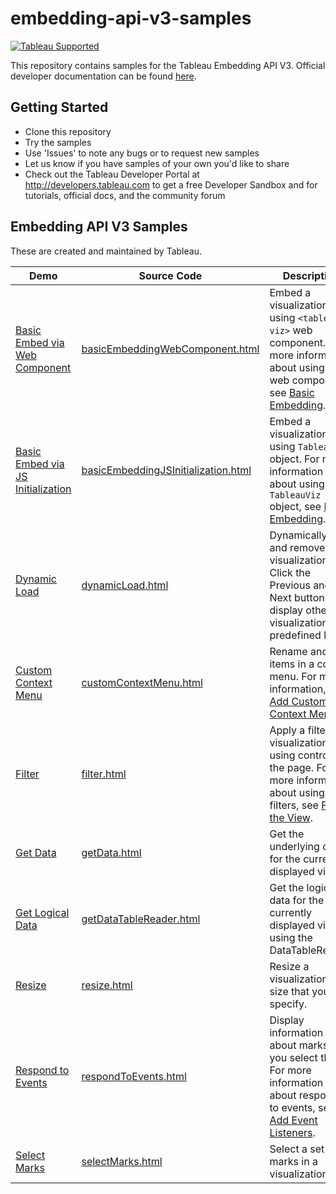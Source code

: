 # embedding-api-v3-samples
[![Tableau Supported](https://img.shields.io/badge/Support%20Level-Tableau%20Supported-53bd92.svg)](https://www.tableau.com/support-levels-it-and-developer-tools)

This repository contains samples for the Tableau Embedding API V3.  Official developer documentation can be found [here](https://help.tableau.com/current/api/embedding_api/en-us/index.html).

Getting Started
---------------
* Clone this repository
* Try the samples
* Use 'Issues' to note any bugs or to request new samples
* Let us know if you have samples of your own you'd like to share
* Check out the Tableau Developer Portal at http://developers.tableau.com to get a free Developer Sandbox and for tutorials, official docs, and the community forum

Embedding API V3 Samples
---------------
These are created and maintained by Tableau.

Demo | Source Code | Description
-------- |  -------- |  --------
[Basic Embed via Web Component](http://tableau.github.io/embedding-api-v3-samples/basicEmbeddingWebComponent.html) | [basicEmbeddingWebComponent.html](basicEmbeddingWebComponent.html) | Embed a visualization using `<tableau-viz>` web component. For more information about using the web component, see [Basic Embedding](https://help.tableau.com/current/api/embedding_api/en-us/docs/embedding_api_basic.html#use-the-tableau-viz-web-component-for-basic-embedding).
[Basic Embed via JS Initialization](http://tableau.github.io/embedding-api-v3-samples/basicEmbeddingJSInitialization.html) | [basicEmbeddingJSInitialization.html](basicEmbeddingJSInitialization.html) | Embed a visualization using `TableauViz` object. For more information about using the `TableauViz` object, see [Basic Embedding](https://help.tableau.com/current/api/embedding_api/en-us/docs/embedding_api_basic.html#use-javascript-to-initialize-the-api-and-embed-the-view).
[Dynamic Load](http://tableau.github.io/embedding-api-v3-samples/dynamicLoad.html) | [dynamicLoad.html](dynamicLoad.html) | Dynamically load and remove visualizations. Click the Previous and Next buttons to display other visualizations in a predefined list. 
[Custom Context Menu](http://tableau.github.io/embedding-api-v3-samples/customContextMenu.html) | [customContextMenu.html](customContextMenu.html) | Rename and add items in a context menu. For more information, see [Add Custom Context Menus](https://help.tableau.com/current/api/embedding_api/en-us/docs/embedding_api_context_menu.html).
[Filter](http://tableau.github.io/embedding-api-v3-samples/filter.html) | [filter.html](filter.html) | Apply a filter to a visualization using controls on the page. For more information about using filters, see [Filter the View](https://help.tableau.com/current/api/embedding_api/en-us/docs/embedding_api_filter.html).
[Get Data](http://tableau.github.io/embedding-api-v3-samples/getData.html) | [getData.html](getData.html) |  Get the underlying data for the currently displayed viz.
[Get Logical Data](http://tableau.github.io/embedding-api-v3-samples/getDataTableReader.html) | [getDataTableReader.html](getDataTableReader.html) |  Get the logical data for the currently displayed viz using the DataTableReader.
[Resize](http://tableau.github.io/embedding-api-v3-samples/resize.html) | [resize.html](resize.html) | Resize a visualization to a size that you specify. 
[Respond to Events](http://tableau.github.io/embedding-api-v3-samples/respondToEvents.html) | [respondToEvents.html](respondToEvents.html) | Display information about marks as you select them. For more information about responding to events, see [Add Event Listeners](https://help.tableau.com/current/api/embedding_api/en-us/docs/embedding_api_event.html).
[Select Marks](http://tableau.github.io/embedding-api-v3-samples/selectMarks.html) | [selectMarks.html](selectMarks.html) | Select a set of marks in a visualization. 
